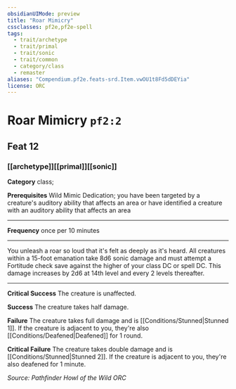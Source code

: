 ```yaml
---
obsidianUIMode: preview
title: "Roar Mimicry"
cssclasses: pf2e,pf2e-spell
tags:
  - trait/archetype
  - trait/primal
  - trait/sonic
  - trait/common
  - category/class
  - remaster
aliases: "Compendium.pf2e.feats-srd.Item.vwOU1t8Fd5dDEYia"
license: ORC
---
```

# Roar Mimicry `pf2:2`
## Feat 12
### [[archetype]][[primal]][[sonic]]

**Category** class; 



**Prerequisites** Wild Mimic Dedication; you have been targeted by a creature's auditory ability that affects an area or have identified a creature with an auditory ability that affects an area
* * *
**Frequency** once per 10 minutes

* * *

You unleash a roar so loud that it's felt as deeply as it's heard. All creatures within a 15-foot emanation take 8d6 sonic damage and must attempt a Fortitude check save against the higher of your class DC or spell DC. This damage increases by 2d6 at 14th level and every 2 levels thereafter.

* * *

**Critical Success** The creature is unaffected.

**Success** The creature takes half damage.

**Failure** The creature takes full damage and is [[Conditions/Stunned|Stunned 1]]. If the creature is adjacent to you, they're also [[Conditions/Deafened|Deafened]] for 1 round.

**Critical Failure** The creature takes double damage and is [[Conditions/Stunned|Stunned 2]]. If the creature is adjacent to you, they're also deafened for 1 minute.

*Source: Pathfinder Howl of the Wild*
*ORC*
